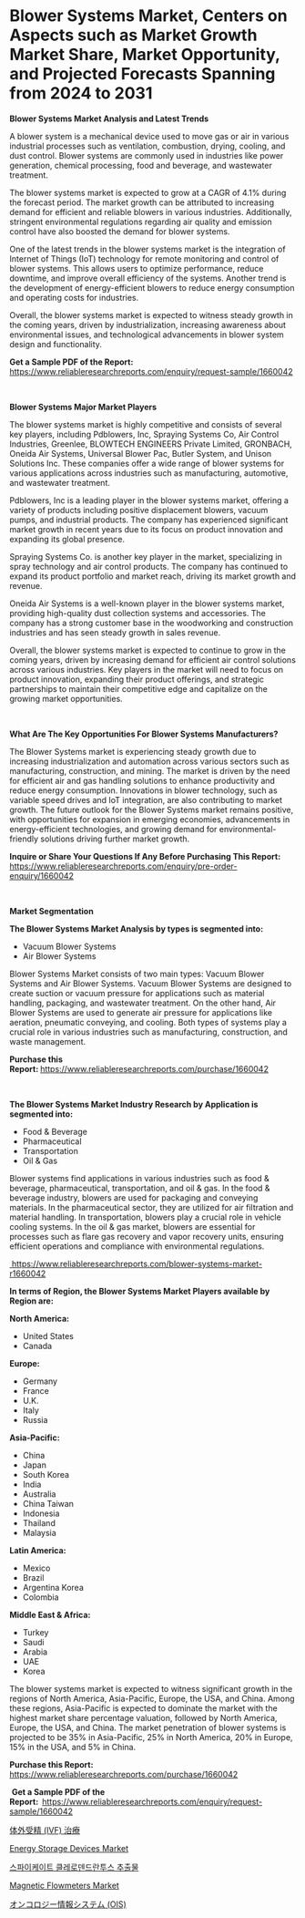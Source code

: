<p><h1>Blower Systems Market, Centers on Aspects such as Market Growth Market Share, Market Opportunity, and Projected Forecasts Spanning from 2024 to 2031</h1></p><p><strong>Blower Systems Market Analysis and Latest Trends</strong></p>
<p><p>A blower system is a mechanical device used to move gas or air in various industrial processes such as ventilation, combustion, drying, cooling, and dust control. Blower systems are commonly used in industries like power generation, chemical processing, food and beverage, and wastewater treatment.</p><p>The blower systems market is expected to grow at a CAGR of 4.1% during the forecast period. The market growth can be attributed to increasing demand for efficient and reliable blowers in various industries. Additionally, stringent environmental regulations regarding air quality and emission control have also boosted the demand for blower systems.</p><p>One of the latest trends in the blower systems market is the integration of Internet of Things (IoT) technology for remote monitoring and control of blower systems. This allows users to optimize performance, reduce downtime, and improve overall efficiency of the systems. Another trend is the development of energy-efficient blowers to reduce energy consumption and operating costs for industries.</p><p>Overall, the blower systems market is expected to witness steady growth in the coming years, driven by industrialization, increasing awareness about environmental issues, and technological advancements in blower system design and functionality.</p></p>
<p><strong>Get a Sample PDF of the Report:&nbsp;</strong> <a href="https://www.reliableresearchreports.com/enquiry/request-sample/1660042">https://www.reliableresearchreports.com/enquiry/request-sample/1660042</a></p>
<p>&nbsp;</p>
<p><strong>Blower Systems Major Market Players</strong></p>
<p><p>The blower systems market is highly competitive and consists of several key players, including Pdblowers, Inc, Spraying Systems Co, Air Control Industries, Greenlee, BLOWTECH ENGINEERS Private Limited, GRONBACH, Oneida Air Systems, Universal Blower Pac, Butler System, and Unison Solutions Inc. These companies offer a wide range of blower systems for various applications across industries such as manufacturing, automotive, and wastewater treatment.</p><p>Pdblowers, Inc is a leading player in the blower systems market, offering a variety of products including positive displacement blowers, vacuum pumps, and industrial products. The company has experienced significant market growth in recent years due to its focus on product innovation and expanding its global presence.</p><p>Spraying Systems Co. is another key player in the market, specializing in spray technology and air control products. The company has continued to expand its product portfolio and market reach, driving its market growth and revenue.</p><p>Oneida Air Systems is a well-known player in the blower systems market, providing high-quality dust collection systems and accessories. The company has a strong customer base in the woodworking and construction industries and has seen steady growth in sales revenue.</p><p>Overall, the blower systems market is expected to continue to grow in the coming years, driven by increasing demand for efficient air control solutions across various industries. Key players in the market will need to focus on product innovation, expanding their product offerings, and strategic partnerships to maintain their competitive edge and capitalize on the growing market opportunities.</p></p>
<p>&nbsp;</p>
<p><strong>What Are The Key Opportunities For Blower Systems Manufacturers?</strong></p>
<p><p>The Blower Systems market is experiencing steady growth due to increasing industrialization and automation across various sectors such as manufacturing, construction, and mining. The market is driven by the need for efficient air and gas handling solutions to enhance productivity and reduce energy consumption. Innovations in blower technology, such as variable speed drives and IoT integration, are also contributing to market growth. The future outlook for the Blower Systems market remains positive, with opportunities for expansion in emerging economies, advancements in energy-efficient technologies, and growing demand for environmental-friendly solutions driving further market growth.</p></p>
<p><strong>Inquire or Share Your Questions If Any Before Purchasing This Report:</strong> <a href="https://www.reliableresearchreports.com/enquiry/pre-order-enquiry/1660042">https://www.reliableresearchreports.com/enquiry/pre-order-enquiry/1660042</a></p>
<p>&nbsp;</p>
<p><strong>Market Segmentation</strong></p>
<p><strong>The Blower Systems Market Analysis by types is segmented into:</strong></p>
<p><ul><li>Vacuum Blower Systems</li><li>Air Blower Systems</li></ul></p>
<p><p>Blower Systems Market consists of two main types: Vacuum Blower Systems and Air Blower Systems. Vacuum Blower Systems are designed to create suction or vacuum pressure for applications such as material handling, packaging, and wastewater treatment. On the other hand, Air Blower Systems are used to generate air pressure for applications like aeration, pneumatic conveying, and cooling. Both types of systems play a crucial role in various industries such as manufacturing, construction, and waste management.</p></p>
<p><strong>Purchase this Report:&nbsp;</strong><a href="https://www.reliableresearchreports.com/purchase/1660042">https://www.reliableresearchreports.com/purchase/1660042</a></p>
<p>&nbsp;</p>
<p><strong>The Blower Systems Market Industry Research by Application is segmented into:</strong></p>
<p><ul><li>Food & Beverage</li><li>Pharmaceutical</li><li>Transportation</li><li>Oil & Gas</li></ul></p>
<p><p>Blower systems find applications in various industries such as food & beverage, pharmaceutical, transportation, and oil & gas. In the food & beverage industry, blowers are used for packaging and conveying materials. In the pharmaceutical sector, they are utilized for air filtration and material handling. In transportation, blowers play a crucial role in vehicle cooling systems. In the oil & gas market, blowers are essential for processes such as flare gas recovery and vapor recovery units, ensuring efficient operations and compliance with environmental regulations.</p></p>
<p><a href="https://www.reliableresearchreports.com/blower-systems-market-r1660042">&nbsp;https://www.reliableresearchreports.com/blower-systems-market-r1660042</a></p>
<p><strong>In terms of Region, the Blower Systems Market Players available by Region are:</strong></p>
<p>
    <p> <strong> North America: </strong>
        <ul>
            <li>United States</li>
            <li>Canada</li>
        </ul>
        </p> 
    <p> <strong> Europe: </strong>
        <ul>
            <li>Germany</li>
            <li>France</li>
            <li>U.K.</li>
            <li>Italy</li>
            <li>Russia</li>
        </ul>
        </p> 
    <p> <strong> Asia-Pacific: </strong>
        <ul>
            <li>China</li>
            <li>Japan</li>
            <li>South Korea</li>
            <li>India</li>
            <li>Australia</li>
            <li>China Taiwan</li>
            <li>Indonesia</li>
            <li>Thailand</li>
            <li>Malaysia</li>
        </ul>
        </p> 
    <p> <strong> Latin America: </strong>
        <ul>
            <li>Mexico</li>
            <li>Brazil</li>
            <li>Argentina Korea</li>
            <li>Colombia</li>
        </ul>
        </p> 
    <p> <strong> Middle East & Africa: </strong>
        <ul>
            <li>Turkey</li>
            <li>Saudi</li>
            <li>Arabia</li>
            <li>UAE</li>
            <li>Korea</li>
        </ul>
    </p>
    </p>
<p><p>The blower systems market is expected to witness significant growth in the regions of North America, Asia-Pacific, Europe, the USA, and China. Among these regions, Asia-Pacific is expected to dominate the market with the highest market share percentage valuation, followed by North America, Europe, the USA, and China. The market penetration of blower systems is projected to be 35% in Asia-Pacific, 25% in North America, 20% in Europe, 15% in the USA, and 5% in China.</p></p>
<p><strong>Purchase this Report: </strong><a href="https://www.reliableresearchreports.com/purchase/1660042">https://www.reliableresearchreports.com/purchase/1660042</a></p>
<p>&nbsp;<strong>Get a Sample PDF of the Report:&nbsp;&nbsp;</strong><a href="https://www.reliableresearchreports.com/enquiry/request-sample/1660042">https://www.reliableresearchreports.com/enquiry/request-sample/1660042</a></p>
<p><strong></strong></p>
<p><p><a href="https://github.com/dawson566/Market-Research-Report-List-2/blob/main/3189083158728.md">体外受精 (IVF) 治療</a></p><p><a href="https://github.com/cecuraprangm/Market-Research-Report-List-3/blob/main/energy-storage-devices-market.md">Energy Storage Devices Market</a></p><p><a href="https://github.com/kvbohdfy111/Market-Research-Report-List-1/blob/main/3945603170282.md">스파이케이트 클레로덴드란투스 추출물</a></p><p><a href="https://github.com/ChiragRP21/Market-Research-Report-List-5/blob/main/magnetic-flowmeters-market.md">Magnetic Flowmeters Market</a></p><p><a href="https://github.com/DeonBoer2023/Market-Research-Report-List-1/blob/main/6048804158729.md">オンコロジー情報システム (OIS)</a></p></p>